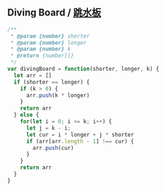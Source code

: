 ## Diving Board / [跳水板](https://leetcode-cn.com/problems/diving-board-lcci/)

```js
/**
 * @param {number} shorter
 * @param {number} longer
 * @param {number} k
 * @return {number[]}
 */
var divingBoard = function(shorter, longer, k) {
  let arr = []
  if (shorter == longer) {
    if (k > 0) {
      arr.push(k * longer)
    }
    return arr
  } else {
    for(let i = 0; i <= k; i++) {
      let j = k - i;
      let cur = i * longer + j * shorter
      if (arr[arr.length - 1] !== cur) {
        arr.push(cur)
      }
    }
    return arr
  }
}
```